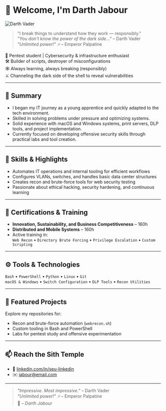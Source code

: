 # 🖤 Welcome, I'm Darth Jabour
![Darth Vader](https://upload.wikimedia.org/wikipedia/en/7/76/Darth_Vader.jpg)
> "I break things to understand how they work — responsibly."  
> *"You don't know the power of the dark side..."* – Darth Vader  
> *"Unlimited power!" ⚡* – Emperor Palpatine

🔐 Pentest student | Cybersecurity & infrastructure enthusiast  
🛠️ Builder of scripts, destroyer of misconfigurations  
🕸️ Always learning, always breaking (responsibly)  
⚔️ Channeling the dark side of the shell to reveal vulnerabilities

---

## 🧠 Summary

- I began my IT journey as a young apprentice and quickly adapted to the tech environment.
- Skilled in solving problems under pressure and optimizing systems.
- Solid experience with macOS and Windows systems, print servers, DLP tools, and project implementation.
- Currently focused on developing offensive security skills through practical labs and tool creation.

---

## 💼 Skills & Highlights

- Automates IT operations and internal tooling for efficient workflows
- Configures VLANs, switches, and handles basic data center structures
- Creates recon and brute-force tools for web security testing
- Passionate about ethical hacking, security hardening, and continuous learning

---

## 📜 Certifications & Training

- **Innovation, Sustainability, and Business Competitiveness** – 160h  
- **Distributed and Mobile Systems** – 160h  
- Active training in:  
  `Web Recon` • `Directory Brute Forcing` • `Privilege Escalation` • `Custom Scripting`

---

## ⚙️ Tools & Technologies

`Bash` • `PowerShell` • `Python` • `Linux` • `Git`  
`macOS & Windows` • `Switch Configuration` • `DLP Tools` • `Recon Utilities`

---

## 🚀 Featured Projects

Explore my repositories for:
- Recon and brute-force automation (`webrecon.sh`)
- Custom tooling in Bash and PowerShell
- Labs for pentest study and offensive experimentation

---

## 📫 Reach the Sith Temple

- 🔗 [linkedin.com/in/seu-linkedin](https://linkedin.com/in/seu-linkedin)
- ✉️ jabour@email.com

---

> *"Impressive. Most impressive."* – Darth Vader  
> *"Unlimited power!" ⚡* – Emperor Palpatine  
> 🖤 *– Darth Jabour*